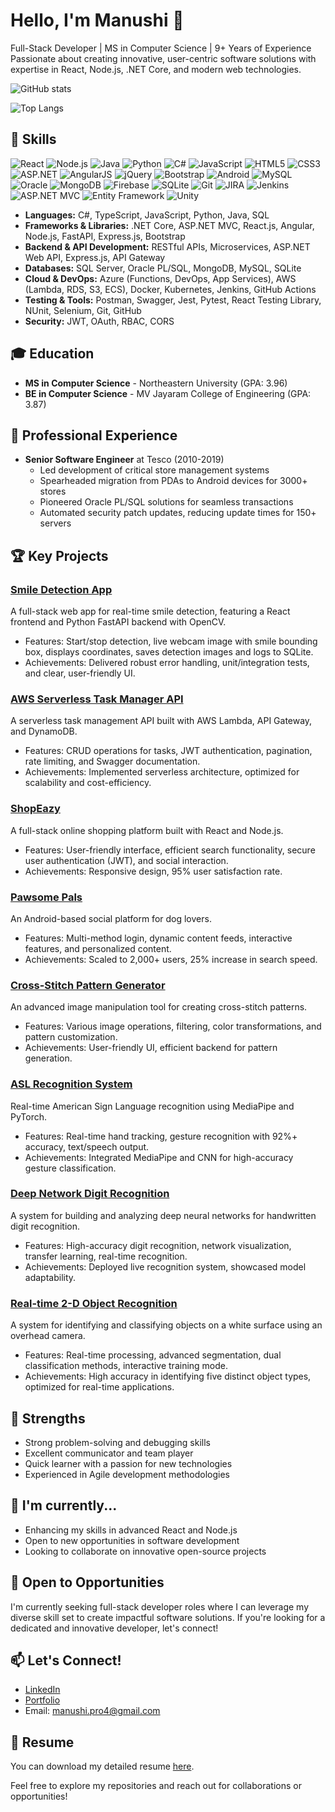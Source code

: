 # Hello, I'm Manushi 👋

Full-Stack Developer | MS in Computer Science | 9+ Years of Experience
Passionate about creating innovative, user-centric software solutions with expertise in React, Node.js, .NET Core, and modern web technologies.

![GitHub stats](https://github-readme-stats.vercel.app/api?username=manushig&show_icons=true&theme=radical)

![Top Langs](https://github-readme-stats.vercel.app/api/top-langs/?username=manushig&layout=compact)

## 🚀 Skills
![React](https://img.shields.io/badge/-React-61DAFB?style=flat-square&logo=react&logoColor=white)
![Node.js](https://img.shields.io/badge/-Node.js-339933?style=flat-square&logo=node.js&logoColor=white)
![Java](https://img.shields.io/badge/-Java-007396?style=flat-square&logo=java&logoColor=white)
![Python](https://img.shields.io/badge/-Python-3776AB?style=flat-square&logo=python&logoColor=white)
![C#](https://img.shields.io/badge/-C%23-239120?style=flat-square&logo=c-sharp&logoColor=white)
![JavaScript](https://img.shields.io/badge/-JavaScript-F7DF1E?style=flat-square&logo=javascript&logoColor=black)
![HTML5](https://img.shields.io/badge/-HTML5-E34F26?style=flat-square&logo=html5&logoColor=white)
![CSS3](https://img.shields.io/badge/-CSS3-1572B6?style=flat-square&logo=css3&logoColor=white)
![ASP.NET](https://img.shields.io/badge/-ASP.NET-512BD4?style=flat-square&logo=.net&logoColor=white)
![AngularJS](https://img.shields.io/badge/-AngularJS-E23237?style=flat-square&logo=angularjs&logoColor=white)
![jQuery](https://img.shields.io/badge/-jQuery-0769AD?style=flat-square&logo=jquery&logoColor=white)
![Bootstrap](https://img.shields.io/badge/-Bootstrap-7952B3?style=flat-square&logo=bootstrap&logoColor=white)
![Android](https://img.shields.io/badge/-Android-3DDC84?style=flat-square&logo=android&logoColor=white)
![MySQL](https://img.shields.io/badge/-MySQL-4479A1?style=flat-square&logo=mysql&logoColor=white)
![Oracle](https://img.shields.io/badge/-Oracle-F80000?style=flat-square&logo=oracle&logoColor=white)
![MongoDB](https://img.shields.io/badge/-MongoDB-47A248?style=flat-square&logo=mongodb&logoColor=white)
![Firebase](https://img.shields.io/badge/-Firebase-FFCA28?style=flat-square&logo=firebase&logoColor=black)
![SQLite](https://img.shields.io/badge/-SQLite-003B57?style=flat-square&logo=sqlite&logoColor=white)
![Git](https://img.shields.io/badge/-Git-F05032?style=flat-square&logo=git&logoColor=white)
![JIRA](https://img.shields.io/badge/-JIRA-0052CC?style=flat-square&logo=jira&logoColor=white)
![Jenkins](https://img.shields.io/badge/-Jenkins-D24939?style=flat-square&logo=jenkins&logoColor=white)
![ASP.NET MVC](https://img.shields.io/badge/-ASP.NET%20MVC-5C2D91?style=flat-square&logo=.net&logoColor=white)
![Entity Framework](https://img.shields.io/badge/-Entity%20Framework-512BD4?style=flat-square&logo=.net&logoColor=white)
![Unity](https://img.shields.io/badge/-Unity-000000?style=flat-square&logo=unity&logoColor=white)

- **Languages:** C#, TypeScript, JavaScript, Python, Java, SQL
- **Frameworks & Libraries:** .NET Core, ASP.NET MVC, React.js, Angular, Node.js, FastAPI, Express.js, Bootstrap
- **Backend & API Development:** RESTful APIs, Microservices, ASP.NET Web API, Express.js, API Gateway
- **Databases:** SQL Server, Oracle PL/SQL, MongoDB, MySQL, SQLite
- **Cloud & DevOps:** Azure (Functions, DevOps, App Services), AWS (Lambda, RDS, S3, ECS), Docker, Kubernetes, Jenkins, GitHub Actions
- **Testing & Tools:** Postman, Swagger, Jest, Pytest, React Testing Library, NUnit, Selenium, Git, GitHub
- **Security:** JWT, OAuth, RBAC, CORS

## 🎓 Education
- **MS in Computer Science** - Northeastern University (GPA: 3.96)
- **BE in Computer Science** - MV Jayaram College of Engineering (GPA: 3.87)

## 💼 Professional Experience
- **Senior Software Engineer** at Tesco (2010-2019)
  - Led development of critical store management systems
  - Spearheaded migration from PDAs to Android devices for 3000+ stores
  - Pioneered Oracle PL/SQL solutions for seamless transactions
  - Automated security patch updates, reducing update times for 150+ servers

## 🏆 Key Projects

### [Smile Detection App](https://github.com/manushig/smile-detection-app)
A full-stack web app for real-time smile detection, featuring a React frontend and Python FastAPI backend with OpenCV.
- Features: Start/stop detection, live webcam image with smile bounding box, displays coordinates, saves detection images and logs to SQLite.
- Achievements: Delivered robust error handling, unit/integration tests, and clear, user-friendly UI.

### [AWS Serverless Task Manager API](https://github.com/manushig/aws-serverless-task-manager-api)
A serverless task management API built with AWS Lambda, API Gateway, and DynamoDB.
- Features: CRUD operations for tasks, JWT authentication, pagination, rate limiting, and Swagger documentation.
- Achievements: Implemented serverless architecture, optimized for scalability and cost-efficiency.


### [ShopEazy](https://github.com/angela01190626/CS5610-Final-Project)
A full-stack online shopping platform built with React and Node.js.
- Features: User-friendly interface, efficient search functionality, secure user authentication (JWT), and social interaction.
- Achievements: Responsive design, 95% user satisfaction rate.

### [Pawsome Pals](https://github.com/manushig/Pawsome-Pals---A-Social-Media-Platform-for-Dog-Lovers)
An Android-based social platform for dog lovers.
- Features: Multi-method login, dynamic content feeds, interactive features, and personalized content.
- Achievements: Scaled to 2,000+ users, 25% increase in search speed.

### [Cross-Stitch Pattern Generator](https://github.com/manushig/ImageModel)
An advanced image manipulation tool for creating cross-stitch patterns.
- Features: Various image operations, filtering, color transformations, and pattern customization.
- Achievements: User-friendly UI, efficient backend for pattern generation.

### [ASL Recognition System](https://github.com/manushig/ASLGestureRecognition)
Real-time American Sign Language recognition using MediaPipe and PyTorch.
- Features: Real-time hand tracking, gesture recognition with 92%+ accuracy, text/speech output.
- Achievements: Integrated MediaPipe and CNN for high-accuracy gesture classification.

### [Deep Network Digit Recognition](https://github.com/manushig/RecognizationUsingDeepNetworks)
A system for building and analyzing deep neural networks for handwritten digit recognition.
- Features: High-accuracy digit recognition, network visualization, transfer learning, real-time recognition.
- Achievements: Deployed live recognition system, showcased model adaptability.

### [Real-time 2-D Object Recognition](https://github.com/manushig/ObjectDetection)
A system for identifying and classifying objects on a white surface using an overhead camera.
- Features: Real-time processing, advanced segmentation, dual classification methods, interactive training mode.
- Achievements: High accuracy in identifying five distinct object types, optimized for real-time applications.

## 💪 Strengths
- Strong problem-solving and debugging skills
- Excellent communicator and team player
- Quick learner with a passion for new technologies
- Experienced in Agile development methodologies

## 🌱 I'm currently...
- Enhancing my skills in advanced React and Node.js
- Open to new opportunities in software development
- Looking to collaborate on innovative open-source projects

## 🤝 Open to Opportunities
I'm currently seeking full-stack developer roles where I can leverage my diverse skill set to create impactful software solutions. If you're looking for a dedicated and innovative developer, let's connect!

## 📫 Let's Connect!
- [LinkedIn](https://www.linkedin.com/in/manushi-g/)
- [Portfolio](https://manushi.netlify.app/)
- Email: manushi.pro4@gmail.com

## 📄 Resume
You can download my detailed resume [here](https://manushig.github.io/resume/Manushi_Resume.pdf).

Feel free to explore my repositories and reach out for collaborations or opportunities!
